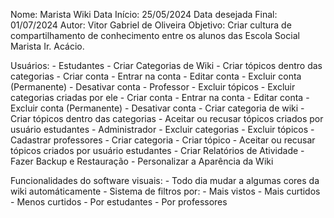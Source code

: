 Nome: Marista Wiki
Data Início: 25/05/2024
Data desejada Final: 01/07/2024
Autor: Vitor Gabriel de Oliveira
Objetivo: Criar cultura de compartilhamento de conhecimento entre os alunos das Escola Social Marista Ir. Acácio.

Usuários:
    - Estudantes
        - Criar Categorias de Wiki
        - Criar tópicos dentro das categorias
        - Criar conta
        - Entrar na conta
        - Editar conta
        - Excluir conta (Permanente)
        - Desativar conta
    - Professor
        - Excluir tópicos
        - Excluir categorias criadas por ele
        - Criar conta
        - Entrar na conta
        - Editar conta
        - Excluir conta (Permanente)
        - Desativar conta
        - Criar categoria de wiki
        - Criar tópicos dentro das categorias
        - Aceitar ou recusar tópicos criados por usuário estudantes
    - Administrador
        - Excluir categorias
        - Excluir tópicos
        - Cadastrar professores
        - Criar categoria
        - Criar tópico
        - Aceitar ou recusar tópicos criados por usuário estudantes
        - Criar Relatórios de Atividade
        - Fazer Backup e Restauração
        - Personalizar a Aparência da Wiki

Funcionalidades do software visuais:
    - Todo dia mudar a algumas cores da wiki automáticamente
    - Sistema de filtros por:
        - Mais vistos
        - Mais curtidos
        - Menos curtidos
        - Por estudantes
        - Por professores